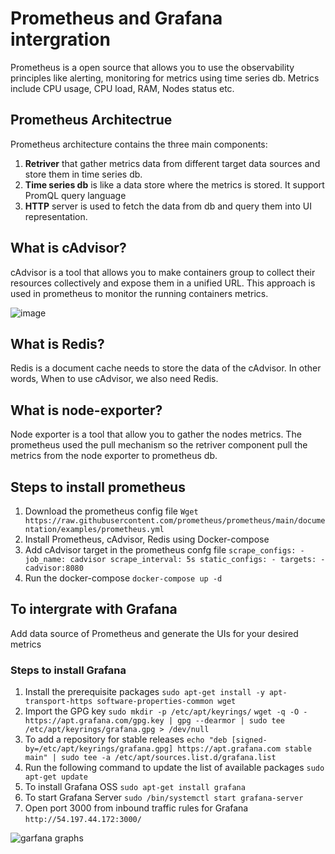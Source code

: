 # Prometheus and Grafana intergration
Prometheus is a open source that allows you to use the observability principles like alerting, monitoring for metrics using time series db. Metrics include CPU usage, CPU load, RAM, Nodes status etc.
## Prometheus Architectrue 
Prometheus architecture contains the three main components:
1) **Retriver** that gather metrics data from different target data sources and store them in time series db.
2) **Time series db** is like a data store where the metrics is stored. It support PromQL query language
3) **HTTP** server is used to fetch the data from db and query them into UI representation.
## What is cAdvisor?
cAdvisor is a tool that allows you to make containers group to collect their resources collectively and expose them in a unified URL. This approach is used in prometheus to monitor the running
containers metrics.

![image](https://github.com/umer6921/prometheus-grafana-containers/assets/75561123/b43058e1-c39c-41fd-99c6-99b600dcfd54)

## What is Redis?
Redis is a document cache needs to store the data of the cAdvisor. In other words, When to use cAdvisor, we also need Redis.
## What is node-exporter?
Node exporter is a tool that allow you to gather the nodes metrics. The prometheus used the pull mechanism so the retriver component pull the metrics from the node exporter to prometheus db.  
## Steps to install prometheus
1) Download the prometheus config file
  ``Wget https://raw.githubusercontent.com/prometheus/prometheus/main/documentation/examples/prometheus.yml``
2) Install Prometheus, cAdvisor, Redis using Docker-compose
3) Add cAdvisor target in the prometheus confg file
``scrape_configs:
    -job_name: cadvisor
        scrape_interval: 5s
        static_configs:
          - targets:
             - cadvisor:8080``
4) Run the docker-compose
   ``docker-compose up -d``

## To intergrate with Grafana
Add data source of Prometheus and generate the UIs for your desired metrics
### Steps to install Grafana
1) Install the prerequisite packages ``sudo apt-get install -y apt-transport-https software-properties-common wget``
2) Import the GPG key ``sudo mkdir -p /etc/apt/keyrings/`` ``wget -q -O - https://apt.grafana.com/gpg.key | gpg --dearmor | sudo tee /etc/apt/keyrings/grafana.gpg > /dev/null``
3) To add a repository for stable releases ``echo "deb [signed-by=/etc/apt/keyrings/grafana.gpg] https://apt.grafana.com stable main" | sudo tee -a /etc/apt/sources.list.d/grafana.list``
4) Run the following command to update the list of available packages ``sudo apt-get update``
5) To install Grafana OSS ``sudo apt-get install grafana``
6) To start Grafana Server ``sudo /bin/systemctl start grafana-server``
7) Open port 3000 from inbound traffic rules for Grafana ``http://54.197.44.172:3000/``

![garfana graphs](https://github.com/umer6921/prometheus-grafana-containers/assets/75561123/b46d90ca-6df2-4030-9e1f-81f3932697f1)
